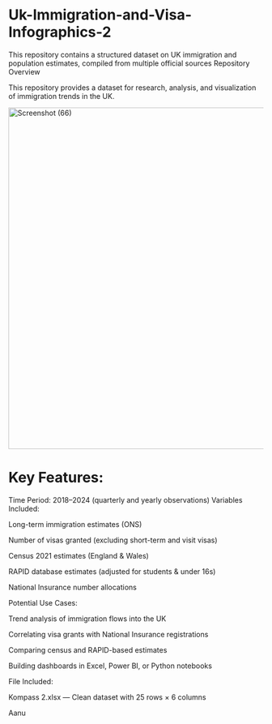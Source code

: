 # Uk-Immigration-and-Visa-Infographics-2
This repository contains a structured dataset on UK immigration and population estimates, compiled from multiple official sources
Repository Overview

This repository provides a dataset for research, analysis, and visualization of immigration trends in the UK.


<img width="1216" height="674" alt="Screenshot (66)" src="https://github.com/user-attachments/assets/aa8c553c-9ee8-4c30-bc33-218e2e92dd02" />



# Key Features:

Time Period: 2018–2024 (quarterly and yearly observations) Variables Included:

Long-term immigration estimates (ONS)

Number of visas granted (excluding short-term and visit visas)

Census 2021 estimates (England & Wales)

RAPID database estimates (adjusted for students & under 16s)

National Insurance number allocations

Potential Use Cases:

Trend analysis of immigration flows into the UK

Correlating visa grants with National Insurance registrations

Comparing census and RAPID-based estimates

Building dashboards in Excel, Power BI, or Python notebooks

File Included:

Kompass 2.xlsx — Clean dataset with 25 rows × 6 columns

Aanu
